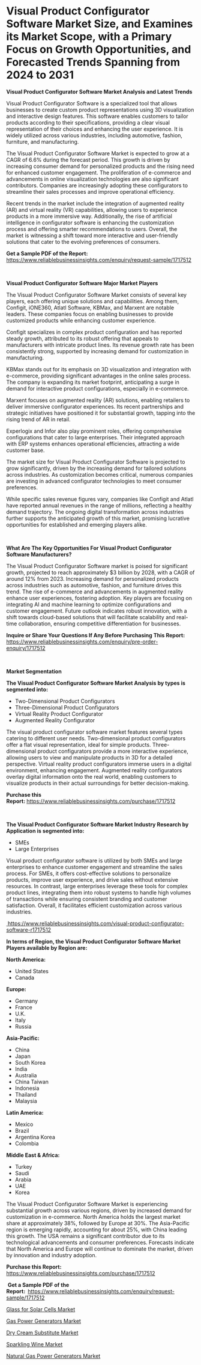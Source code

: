 <p><h1>Visual Product Configurator Software Market Size, and Examines its Market Scope, with a Primary Focus on Growth Opportunities, and Forecasted Trends Spanning from 2024 to 2031</h1></p><p><strong>Visual Product Configurator Software Market Analysis and Latest Trends</strong></p>
<p><p>Visual Product Configurator Software is a specialized tool that allows businesses to create custom product representations using 3D visualization and interactive design features. This software enables customers to tailor products according to their specifications, providing a clear visual representation of their choices and enhancing the user experience. It is widely utilized across various industries, including automotive, fashion, furniture, and manufacturing.</p><p>The Visual Product Configurator Software Market is expected to grow at a CAGR of 6.6% during the forecast period. This growth is driven by increasing consumer demand for personalized products and the rising need for enhanced customer engagement. The proliferation of e-commerce and advancements in online visualization technologies are also significant contributors. Companies are increasingly adopting these configurators to streamline their sales processes and improve operational efficiency.</p><p>Recent trends in the market include the integration of augmented reality (AR) and virtual reality (VR) capabilities, allowing users to experience products in a more immersive way. Additionally, the rise of artificial intelligence in configurator software is enhancing the customization process and offering smarter recommendations to users. Overall, the market is witnessing a shift toward more interactive and user-friendly solutions that cater to the evolving preferences of consumers.</p></p>
<p><strong>Get a Sample PDF of the Report:&nbsp;</strong> <a href="https://www.reliablebusinessinsights.com/enquiry/request-sample/1717512?utm_campaign=39&utm_medium=2&utm_source=Github&utm_content=ia&utm_term=19102024&utm_id=visual-product-configurator-software">https://www.reliablebusinessinsights.com/enquiry/request-sample/1717512</a></p>
<p>&nbsp;</p>
<p><strong>Visual Product Configurator Software Major Market Players</strong></p>
<p><p>The Visual Product Configurator Software Market consists of several key players, each offering unique solutions and capabilities. Among them, Configit, iONE360, Atlatl Software, KBMax, and Marxent are notable leaders. These companies focus on enabling businesses to provide customized products while enhancing customer experience. </p><p>Configit specializes in complex product configuration and has reported steady growth, attributed to its robust offering that appeals to manufacturers with intricate product lines. Its revenue growth rate has been consistently strong, supported by increasing demand for customization in manufacturing.</p><p>KBMax stands out for its emphasis on 3D visualization and integration with e-commerce, providing significant advantages in the online sales process. The company is expanding its market footprint, anticipating a surge in demand for interactive product configurations, especially in e-commerce.</p><p>Marxent focuses on augmented reality (AR) solutions, enabling retailers to deliver immersive configurator experiences. Its recent partnerships and strategic initiatives have positioned it for substantial growth, tapping into the rising trend of AR in retail.</p><p>Experlogix and Infor also play prominent roles, offering comprehensive configurations that cater to large enterprises. Their integrated approach with ERP systems enhances operational efficiencies, attracting a wide customer base.</p><p>The market size for Visual Product Configurator Software is projected to grow significantly, driven by the increasing demand for tailored solutions across industries. As customization becomes critical, numerous companies are investing in advanced configurator technologies to meet consumer preferences.</p><p>While specific sales revenue figures vary, companies like Configit and Atlatl have reported annual revenues in the range of millions, reflecting a healthy demand trajectory. The ongoing digital transformation across industries further supports the anticipated growth of this market, promising lucrative opportunities for established and emerging players alike.</p></p>
<p>&nbsp;</p>
<p><strong>What Are The Key Opportunities For Visual Product Configurator Software Manufacturers?</strong></p>
<p><p>The Visual Product Configurator Software market is poised for significant growth, projected to reach approximately $3 billion by 2028, with a CAGR of around 12% from 2023. Increasing demand for personalized products across industries such as automotive, fashion, and furniture drives this trend. The rise of e-commerce and advancements in augmented reality enhance user experiences, fostering adoption. Key players are focusing on integrating AI and machine learning to optimize configurations and customer engagement. Future outlook indicates robust innovation, with a shift towards cloud-based solutions that will facilitate scalability and real-time collaboration, ensuring competitive differentiation for businesses.</p></p>
<p><strong>Inquire or Share Your Questions If Any Before Purchasing This Report:</strong> <a href="https://www.reliablebusinessinsights.com/enquiry/pre-order-enquiry/1717512?utm_campaign=39&utm_medium=2&utm_source=Github&utm_content=ia&utm_term=19102024&utm_id=visual-product-configurator-software">https://www.reliablebusinessinsights.com/enquiry/pre-order-enquiry/1717512</a></p>
<p>&nbsp;</p>
<p><strong>Market Segmentation</strong></p>
<p><strong>The Visual Product Configurator Software Market Analysis by types is segmented into:</strong></p>
<p><ul><li>Two-Dimensional Product Configurators</li><li>Three-Dimensional Product Configurators</li><li>Virtual Reality Product Configurator</li><li>Augmented Reality Configurator</li></ul></p>
<p><p>The visual product configurator software market features several types catering to different user needs. Two-dimensional product configurators offer a flat visual representation, ideal for simple products. Three-dimensional product configurators provide a more interactive experience, allowing users to view and manipulate products in 3D for a detailed perspective. Virtual reality product configurators immerse users in a digital environment, enhancing engagement. Augmented reality configurators overlay digital information onto the real world, enabling customers to visualize products in their actual surroundings for better decision-making.</p></p>
<p><strong>Purchase this Report:&nbsp;</strong><a href="https://www.reliablebusinessinsights.com/purchase/1717512?utm_campaign=39&utm_medium=2&utm_source=Github&utm_content=ia&utm_term=19102024&utm_id=visual-product-configurator-software">https://www.reliablebusinessinsights.com/purchase/1717512</a></p>
<p>&nbsp;</p>
<p><strong>The Visual Product Configurator Software Market Industry Research by Application is segmented into:</strong></p>
<p><ul><li>SMEs</li><li>Large Enterprises</li></ul></p>
<p><p>Visual product configurator software is utilized by both SMEs and large enterprises to enhance customer engagement and streamline the sales process. For SMEs, it offers cost-effective solutions to personalize products, improve user experience, and drive sales without extensive resources. In contrast, large enterprises leverage these tools for complex product lines, integrating them into robust systems to handle high volumes of transactions while ensuring consistent branding and customer satisfaction. Overall, it facilitates efficient customization across various industries.</p></p>
<p><a href="https://www.reliablebusinessinsights.com/visual-product-configurator-software-r1717512?utm_campaign=39&utm_medium=2&utm_source=Github&utm_content=ia&utm_term=19102024&utm_id=visual-product-configurator-software">&nbsp;https://www.reliablebusinessinsights.com/visual-product-configurator-software-r1717512</a></p>
<p><strong>In terms of Region, the Visual Product Configurator Software Market Players available by Region are:</strong></p>
<p>
    <p> <strong> North America: </strong>
        <ul>
            <li>United States</li>
            <li>Canada</li>
        </ul>
        </p> 
    <p> <strong> Europe: </strong>
        <ul>
            <li>Germany</li>
            <li>France</li>
            <li>U.K.</li>
            <li>Italy</li>
            <li>Russia</li>
        </ul>
        </p> 
    <p> <strong> Asia-Pacific: </strong>
        <ul>
            <li>China</li>
            <li>Japan</li>
            <li>South Korea</li>
            <li>India</li>
            <li>Australia</li>
            <li>China Taiwan</li>
            <li>Indonesia</li>
            <li>Thailand</li>
            <li>Malaysia</li>
        </ul>
        </p> 
    <p> <strong> Latin America: </strong>
        <ul>
            <li>Mexico</li>
            <li>Brazil</li>
            <li>Argentina Korea</li>
            <li>Colombia</li>
        </ul>
        </p> 
    <p> <strong> Middle East & Africa: </strong>
        <ul>
            <li>Turkey</li>
            <li>Saudi</li>
            <li>Arabia</li>
            <li>UAE</li>
            <li>Korea</li>
        </ul>
    </p>
    </p>
<p><p>The Visual Product Configurator Software Market is experiencing substantial growth across various regions, driven by increased demand for customization in e-commerce. North America holds the largest market share at approximately 38%, followed by Europe at 30%. The Asia-Pacific region is emerging rapidly, accounting for about 25%, with China leading this growth. The USA remains a significant contributor due to its technological advancements and consumer preferences. Forecasts indicate that North America and Europe will continue to dominate the market, driven by innovation and industry adoption.</p></p>
<p><strong>Purchase this Report: </strong><a href="https://www.reliablebusinessinsights.com/purchase/1717512?utm_campaign=39&utm_medium=2&utm_source=Github&utm_content=ia&utm_term=19102024&utm_id=visual-product-configurator-software">https://www.reliablebusinessinsights.com/purchase/1717512</a></p>
<p>&nbsp;<strong>Get a Sample PDF of the Report:&nbsp;&nbsp;</strong><a href="https://www.reliablebusinessinsights.com/enquiry/request-sample/1717512?utm_campaign=39&utm_medium=2&utm_source=Github&utm_content=ia&utm_term=19102024&utm_id=visual-product-configurator-software">https://www.reliablebusinessinsights.com/enquiry/request-sample/1717512</a></p>
<p><strong></strong></p>
<p><p><a href="https://www.linkedin.com/pulse/glass-solar-cells-market-research-report-forecast-growth-prospects-6iajc?utm_campaign=39&utm_medium=2&utm_source=Github&utm_content=ia&utm_term=19102024&utm_id=visual-product-configurator-software">Glass for Solar Cells Market</a></p><p><a href="https://issuu.com/reportprime-2/docs/gas-power-generators-market-size-20_c6cd747b7f2c3d?utm_campaign=39&utm_medium=2&utm_source=Github&utm_content=ia&utm_term=19102024&utm_id=visual-product-configurator-software">Gas Power Generators Market</a></p><p><a href="https://github.com/mac1evjen/Market-Research-Report-List-1/blob/main/dry-cream-substitute-market.md?utm_campaign=39&utm_medium=2&utm_source=Github&utm_content=ia&utm_term=19102024&utm_id=visual-product-configurator-software">Dry Cream Substitute Market</a></p><p><a href="https://www.linkedin.com/pulse/emerging-sparkling-wine-market-opportunities-analysis-investors-foeaf?utm_campaign=39&utm_medium=2&utm_source=Github&utm_content=ia&utm_term=19102024&utm_id=visual-product-configurator-software">Sparkling Wine Market</a></p><p><a href="https://issuu.com/reportprime-2/docs/natural-gas-power-generators-market_d6c50162be31e7?utm_campaign=39&utm_medium=2&utm_source=Github&utm_content=ia&utm_term=19102024&utm_id=visual-product-configurator-software">Natural Gas Power Generators Market</a></p></p>